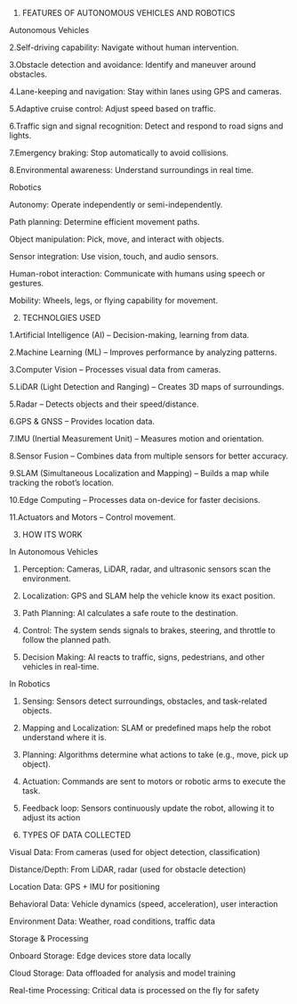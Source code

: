 

1. FEATURES OF AUTONOMOUS VEHICLES AND ROBOTICS 

Autonomous Vehicles

2.Self-driving capability: Navigate without human intervention.

3.Obstacle detection and avoidance: Identify and maneuver around obstacles.

4.Lane-keeping and navigation: Stay within lanes using GPS and cameras.

5.Adaptive cruise control: Adjust speed based on traffic.

6.Traffic sign and signal recognition: Detect and respond to road signs and lights.

7.Emergency braking: Stop automatically to avoid collisions.

8.Environmental awareness: Understand surroundings in real time.


Robotics

Autonomy: Operate independently or semi-independently.

Path planning: Determine efficient movement paths.

Object manipulation: Pick, move, and interact with objects.

Sensor integration: Use vision, touch, and audio sensors.

Human-robot interaction: Communicate with humans using speech or gestures.

Mobility: Wheels, legs, or flying capability for movement.



2. TECHNOLGIES USED

1.Artificial Intelligence (AI) – Decision-making, learning from data.

2.Machine Learning (ML) – Improves performance by analyzing patterns.

3.Computer Vision – Processes visual data from cameras.

5.LiDAR (Light Detection and Ranging) – Creates 3D maps of surroundings.

5.Radar – Detects objects and their speed/distance.

6.GPS & GNSS – Provides location data.

7.IMU (Inertial Measurement Unit) – Measures motion and orientation.

8.Sensor Fusion – Combines data from multiple sensors for better accuracy.

9.SLAM (Simultaneous Localization and Mapping) – Builds a map while tracking the robot’s location.

10.Edge Computing – Processes data on-device for faster decisions.

11.Actuators and Motors – Control movement.



3. HOW ITS WORK

In Autonomous Vehicles

1. Perception: Cameras, LiDAR, radar, and ultrasonic sensors scan the environment.


2. Localization: GPS and SLAM help the vehicle know its exact position.


3. Path Planning: AI calculates a safe route to the destination.


4. Control: The system sends signals to brakes, steering, and throttle to follow the planned path.


5. Decision Making: AI reacts to traffic, signs, pedestrians, and other vehicles in real-time.



In Robotics

1. Sensing: Sensors detect surroundings, obstacles, and task-related objects.


2. Mapping and Localization: SLAM or predefined maps help the robot understand where it is.


3. Planning: Algorithms determine what actions to take (e.g., move, pick up object).


4. Actuation: Commands are sent to motors or robotic arms to execute the task.


5. Feedback loop: Sensors continuously update the robot, allowing it to adjust its action

   

4. TYPES OF DATA COLLECTED 

Visual Data: From cameras (used for object detection, classification)

Distance/Depth: From LiDAR, radar (used for obstacle detection)

Location Data: GPS + IMU for positioning

Behavioral Data: Vehicle dynamics (speed, acceleration), user interaction

Environment Data: Weather, road conditions, traffic data

Storage & Processing

Onboard Storage: Edge devices store data locally

Cloud Storage: Data offloaded for analysis and model training

Real-time Processing: Critical data is processed on the fly for safety
